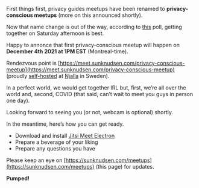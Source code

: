 <!--
Title: Introducing privacy-conscious meetups
Description: Happy to annonce that first privacy-conscious meetup will happen on December 4th 2021 at 1PM EST (Montreal-time).
Cover image: meetups.jpg
Publication date: 2021-11-27T17:28:52.018Z
Listed: true
-->

<span class="drop-cap">F</span>irst things first, privacy guides meetups have been renamed to **privacy-conscious meetups** (more on this announced shortly).

Now that name change is out of the way, according to [this](https://www.youtube.com/post/UgkxRQ9m4G2c5-JuM6XOzgYgacLwI52lC0xW) poll, getting together on Saturday afternoon is best.

Happy to annonce that first privacy-conscious meetup will happen on **December 4th 2021 at 1PM EST** (Montreal-time).

Rendezvous point is [https://meet.sunknudsen.com/privacy-conscious-meetup](https://meet.sunknudsen.com/privacy-conscious-meetup) (proudly [self-hosted](/privacy-guides/how-to-self-host-hardened-jitsi-server) at [Njalla](https://njal.la/) in Sweden).

In a perfect world, we would get together IRL but, first, we’re all over the world and, second, COVID (that said, can’t wait to meet you guys in person one day).

Looking forward to seeing you (or not, webcam is optional) shortly.

In the meantime, here’s how you can get ready.

- Download and install [Jitsi Meet Electron](https://github.com/jitsi/jitsi-meet-electron)
- Prepare a beverage of your liking
- Prepare any questions you have

Please keep an eye on [https://sunknudsen.com/meetups](https://sunknudsen.com/meetups) (this page) for updates.

**Pumped!**
